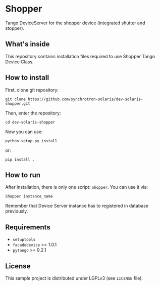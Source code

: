 Shopper
=======
Tango DeviceServer for the shopper device (integrated shutter and stopper).

What's inside
-------------
This repository contains installation files required to use Shopper Tango 
Device Class. 
 
How to install
--------------

First, clone git repository:
```console
git clone https://github.com/synchrotron-solaris/dev-solaris-shopper.git
```
Then, enter the repository:
```console
cd dev-solaris-shopper
```
Now you can use:
```console
python setup.py install
```
or:
```console
pip install .
```

How to run
----------
After installation, there is only one script: `Shopper`.
You can use it via:
```console
Shopper instance_name
```
Remember that Device Server instance has to registered in database previously.

Requirements
------------

- `setuptools`
- `facadedevice` >= 1.0.1
- `pytango` >= 9.2.1

License
-------
This sample project is distributed under LGPLv3 (see `LICENSE` file).
